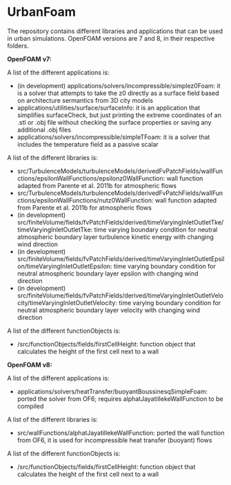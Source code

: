 # UrbanFoam
The repository contains different libraries and applications that can be used in urban simulations. OpenFOAM versions are 7 and 8, in their respective folders.

**OpenFOAM v7:**

A list of the different applications is: 
- (in development) applications/solvers/incompressible/simplez0Foam: it is a solver that attempts to take the z0 directly as a surface field based on architecture sermantics from 3D city models
- applications/utilities/surface/surfaceInfo: it is an application that simplifies surfaceCheck, but just printing the extreme coordinates of an .stl or .obj file without checking the surface properties or saving any additional .obj files
- applications/solvers/incompressible/simpleTFoam: it is a solver that includes the temperature field as a passive scalar 

A list of the different libraries is: 
- src/TurbulenceModels/turbulenceModels/derivedFvPatchFields/wallFunctions/epsilonWallFunctions/epsilonz0WallFunction: wall function adapted from Parente et al. 2011b for atmospheric flows
- src/TurbulenceModels/turbulenceModels/derivedFvPatchFields/wallFunctions/epsilonWallFunctions/nutz0WallFunction: wall function adapted from Parente et al. 2011b for atmospheric flows
- (in development) src/finiteVolume/fields/fvPatchFields/derived/timeVaryingInletOutletTke/timeVaryingInletOutletTke: time varying boundary condition for neutral atmospheric boundary layer turbulence kinetic energy with changing wind direction
- (in development) src/finiteVolume/fields/fvPatchFields/derived/timeVaryingInletOutletEpsilon/timeVaryingInletOutletEpsilon: time varying boundary condition for neutral atmospheric boundary layer epsilon with changing wind direction
- (in development) src/finiteVolume/fields/fvPatchFields/derived/timeVaryingInletOutletVelocity/timeVaryingInletOutletVelocity: time varying boundary condition for neutral atmospheric boundary layer velocity with changing wind direction

A list of the different functionObjects is:
- /src/functionObjects/fields/firstCellHeight: function object that calculates the height of the first cell next to a wall

**OpenFOAM v8:**

A list of the different applications is: 
- applications/solvers/heatTransfer/buoyantBoussinesqSimpleFoam: ported the solver from OF6; requires alphatJayatillekeWallFunction to be compiled

A list of the different libraries is: 
- src/wallFunctions/alphatJayatillekeWallFunction: ported the wall function from OF6, it is used for incompressible heat transfer (buoyant) flows

A list of the different functionObjects is:
- /src/functionObjects/fields/firstCellHeight: function object that calculates the height of the first cell next to a wall
